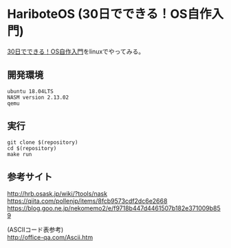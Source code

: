 # HariboteOS (30日でできる！OS自作入門)
[30日でできる！OS自作入門](https://www.amazon.co.jp/30%E6%97%A5%E3%81%A7%E3%81%A7%E3%81%8D%E3%82%8B-OS%E8%87%AA%E4%BD%9C%E5%85%A5%E9%96%80-%E5%B7%9D%E5%90%88-%E7%A7%80%E5%AE%9F-ebook/dp/B00IR1HYI0)をlinuxでやってみる。

## 開発環境
```
ubuntu 18.04LTS 
NASM version 2.13.02 
qemu 
```

## 実行
```
git clone $(repository)
cd $(repository)
make run
```

## 参考サイト
http://hrb.osask.jp/wiki/?tools/nask
https://qiita.com/pollenjp/items/8fcb9573cdf2dc6e2668
https://blog.goo.ne.jp/nekomemo2/e/f9718b447d4461507b182e371009b859

(ASCIIコード表参考)  
http://office-qa.com/Ascii.htm